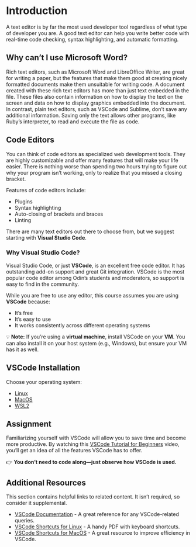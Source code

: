 # Introduction  
A text editor is by far the most used developer tool regardless of what type of developer you are. A good text editor can help you write better code with real-time code checking, syntax highlighting, and automatic formatting.  

## Why can’t I use Microsoft Word?  
Rich text editors, such as Microsoft Word and LibreOffice Writer, are great for writing a paper, but the features that make them good at creating nicely formatted documents make them unsuitable for writing code. A document created with these rich text editors has more than just text embedded in the file. These files also contain information on how to display the text on the screen and data on how to display graphics embedded into the document. In contrast, plain text editors, such as VSCode and Sublime, don’t save any additional information. Saving only the text allows other programs, like Ruby’s interpreter, to read and execute the file as code.  

## Code Editors  
You can think of code editors as specialized web development tools. They are highly customizable and offer many features that will make your life easier. There is nothing worse than spending two hours trying to figure out why your program isn’t working, only to realize that you missed a closing bracket.  

Features of code editors include:  
- Plugins  
- Syntax highlighting  
- Auto-closing of brackets and braces  
- Linting  

There are many text editors out there to choose from, but we suggest starting with **Visual Studio Code**.  

### Why Visual Studio Code?  
Visual Studio Code, or just **VSCode**, is an excellent free code editor. It has outstanding add-on support and great Git integration. VSCode is the most popular code editor among Odin’s students and moderators, so support is easy to find in the community.  

While you are free to use any editor, this course assumes you are using **VSCode** because:  
- It’s free  
- It’s easy to use  
- It works consistently across different operating systems  

💡 **Note:** If you’re using a **virtual machine**, install VSCode on your **VM**. You can also install it on your host system (e.g., Windows), but ensure your VM has it as well.  

## VSCode Installation  
Choose your operating system:  
- [Linux](#)  
- [MacOS](#)  
- [WSL2](#)  

## Assignment  
Familiarizing yourself with VSCode will allow you to save time and become more productive. By watching this [VSCode Tutorial for Beginners](#) video, you’ll get an idea of all the features VSCode has to offer.  

👉 **You don’t need to code along—just observe how VSCode is used.**  

## Additional Resources  
This section contains helpful links to related content. It isn’t required, so consider it supplemental.  

- [VSCode Documentation](#) - A great reference for any VSCode-related queries.  
- [VSCode Shortcuts for Linux](#) - A handy PDF with keyboard shortcuts.  
- [VSCode Shortcuts for MacOS](#) - A great resource to improve efficiency in VSCode.  
